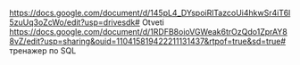https://docs.google.com/document/d/145pL4_DYspoiRlTazcoUi4hkwSr4iT6l5zuUq3oZcWo/edit?usp=drivesdk# Otveti
https://docs.google.com/document/d/1RDFB8oioVGWeak6trOzQdo1ZprAY88vZ/edit?usp=sharing&ouid=110415819422211131437&rtpof=true&sd=true# тренажер по SQL 
